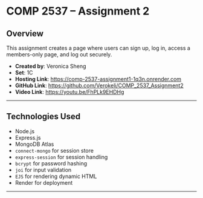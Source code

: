 # COMP 2537 – Assignment 2

## Overview

This assignment creates a page where users can sign up, log in, access a members-only page, and log out securely.
- **Created by**: Veronica Sheng
- **Set**: 1C 
- **Hosting Link**: https://comp-2537-assignment1-1q3n.onrender.com
- **GitHub Link**: https://github.com/Verokeli/COMP_2537_Assignment2
- **Video Link**: https://youtu.be/FhPLk9EHDHg

---

## Technologies Used

- Node.js
- Express.js
- MongoDB Atlas
- `connect-mongo` for session store
- `express-session` for session handling
- `bcrypt` for password hashing
- `joi` for input validation
- `EJS` for rendering dynamic HTML
- Render for deployment

---
